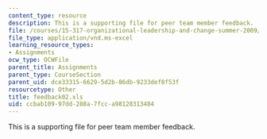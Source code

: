```yaml
---
content_type: resource
description: This is a supporting file for peer team member feedback.
file: /courses/15-317-organizational-leadership-and-change-summer-2009/ccbab10997dd288a7fcca98128313484_feedback02.xls
file_type: application/vnd.ms-excel
learning_resource_types:
- Assignments
ocw_type: OCWFile
parent_title: Assignments
parent_type: CourseSection
parent_uid: dce33315-6629-5d2b-86db-9233def8f53f
resourcetype: Other
title: feedback02.xls
uid: ccbab109-97dd-288a-7fcc-a98128313484
---
```

This is a supporting file for peer team member feedback.

